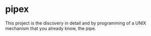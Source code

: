 # pipex
This project is the discovery in detail and by programming of a UNIX
mechanism that you already know, the pipe.
